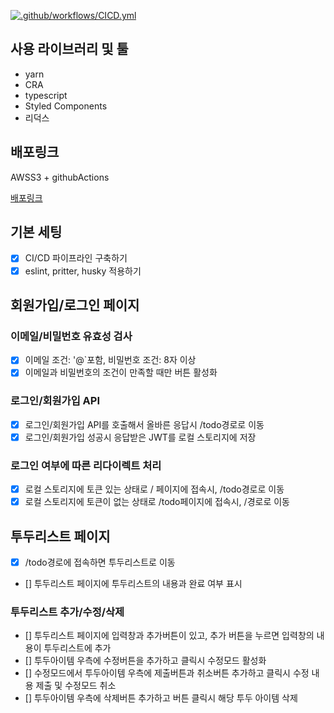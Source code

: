 [![.github/workflows/CICD.yml](https://github.com/SJ0826/todolist-project/actions/workflows/CICD.yml/badge.svg)](https://github.com/SJ0826/todolist-project/actions/workflows/CICD.yml)

## 사용 라이브러리 및 툴

- yarn
- CRA
- typescript
- Styled Components
- 리덕스

## 배포링크

AWSS3 + githubActions

[배포링크](http://todolist-sj0826.s3-website.ap-northeast-2.amazonaws.com)

## 기본 세팅

- [x] CI/CD 파이프라인 구축하기
- [x] eslint, pritter, husky 적용하기

## 회원가입/로그인 페이지

### 이메일/비밀번호 유효성 검사

- [x] 이메일 조건: '@`포함, 비밀번호 조건: 8자 이상
- [x] 이메일과 비밀번호의 조건이 만족할 때만 버튼 활성화

### 로그인/회원가입 API

- [x] 로그인/회원가입 API를 호출해서 올바른 응답시 /todo경로로 이동
- [x] 로그인/회원가입 성공시 응답받은 JWT를 로컬 스토리지에 저장

### 로그인 여부에 따른 리다이렉트 처리

- [x] 로컬 스토리지에 토큰 있는 상태로 / 페이지에 접속시, /todo경로로 이동
- [x] 로컬 스토리지에 토큰이 없는 상태로 /todo페이지에 접속시, /경로로 이동

## 투두리스트 페이지

- [x] /todo경로에 접속하면 투두리스트로 이동
- [] 투두리스트 페이지에 투두리스트의 내용과 완료 여부 표시

### 투두리스트 추가/수정/삭제

- [] 투두리스트 페이지에 입력창과 추가버튼이 있고, 추가 버튼을 누르면 입력창의 내용이 투두리스트에 추가
- [] 투두아이템 우측에 수정버튼을 추가하고 클릭시 수정모드 활성화
- [] 수정모드에서 투두아이템 우측에 제출버튼과 취소버튼 추가하고 클릭시 수정 내용 제출 및 수정모드 취소
- [] 투두아이템 우측에 삭제버튼 추가하고 버튼 클릭시 해당 투두 아이템 삭제

